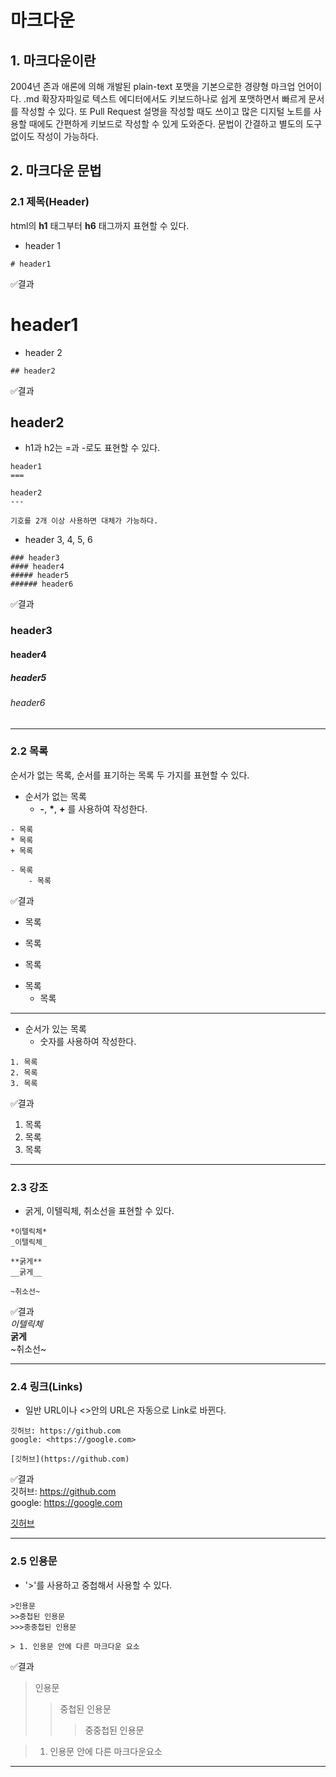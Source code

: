 # 마크다운

## 1. 마크다운이란
2004년 존과 애론에 의해 개발된 plain-text 포맷을 기본으로한 경량형 마크업 언어이다.
.md 확장자파일로 텍스트 에디터에서도 키보드하나로 쉽게 포맷하면서 빠르게 문서를 작성할 수 있다.
또 Pull Request 설명을 작성할 때도 쓰이고 많은 디지털 노트를 사용할 때에도 간편하게 키보드로 작성할 수 있게 도와준다.
문법이 간결하고 별도의 도구 없이도 작성이 가능하다.
    
## 2. 마크다운 문법

### 2.1 제목(Header)
html의 **h1** 태그부터 **h6** 태그까지 표현할 수 있다.
- header 1
```
# header1
```
✅결과
# header1 
    
- header 2
```
## header2
```
✅결과
## header2

- h1과 h2는 =과 -로도 표현할 수 있다.
```
header1
===

header2
---

기호를 2개 이상 사용하면 대체가 가능하다.
```

- header 3, 4, 5, 6
```
### header3
#### header4
##### header5
###### header6
```
✅결과
### header3
#### header4
##### header5
###### header6
-----

### 2.2 목록
순서가 없는 목록, 순서를 표기하는 목록 두 가지를 표현할 수 있다.
- 순서가 없는 목록
    - **-**, __*__, __+__ 를 사용하여 작성한다.
```
- 목록
* 목록
+ 목록

- 목록
    - 목록
```
✅결과
- 목록
* 목록
+ 목록 

- 목록
    - 목록
---
- 순서가 있는 목록
    - 숫자를 사용하여 작성한다.
```
1. 목록
2. 목록
3. 목록
```
✅결과
1. 목록
2. 목록
3. 목록
---

### 2.3 강조
- 굵게, 이텔릭체, 취소선을 표현할 수 있다.
```
*이텔릭체*
_이텔릭체_

**굵게**
__굵게__

~취소선~
```
✅결과<br/>
*이텔릭체*<br/>
**굵게**<br/>
~취소선~<br/>

---

### 2.4 링크(Links)
- 일반 URL이나 <>안의 URL은 자동으로 Link로 바뀐다.
```
깃허브: https://github.com
google: <https://google.com>

[깃허브](https://github.com)
```
✅결과  
깃허브: https://github.com  
google: <https://google.com>
  
[깃허브](https://github.com)

---

### 2.5 인용문
- '>'를 사용하고 중첩해서 사용할 수 있다.
```
>인용문
>>중첩된 인용문
>>>중중첩된 인용문

> 1. 인용문 안에 다른 마크다운 요소
```
✅결과
>인용문  
>>중첩된 인용문  
>>>중중첩된 인용문
  
> 1. 인용문 안에 다른 마크다운요소
---
